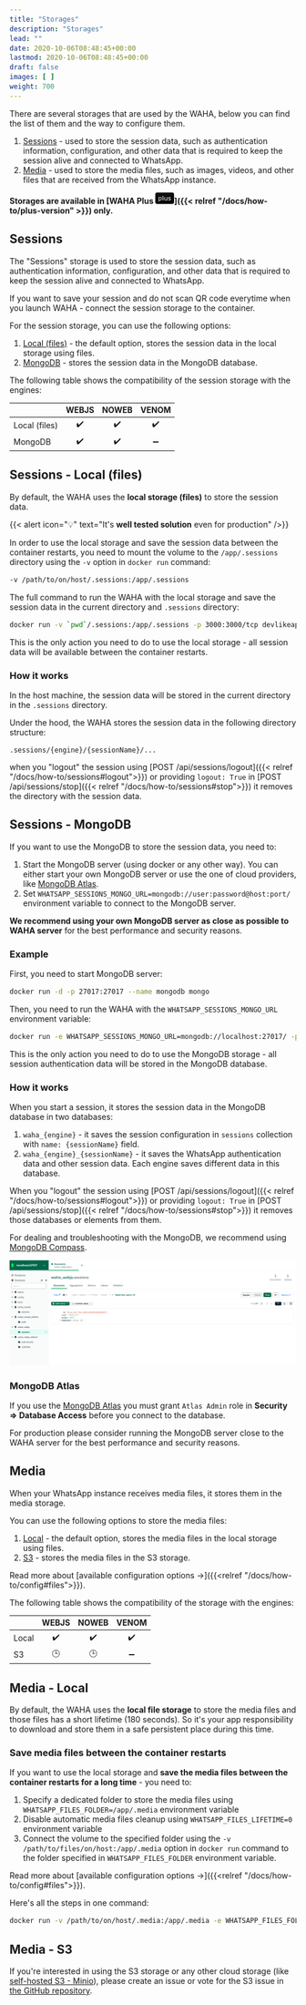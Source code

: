 ```yaml
---
title: "Storages"
description: "Storages"
lead: ""
date: 2020-10-06T08:48:45+00:00
lastmod: 2020-10-06T08:48:45+00:00
draft: false
images: [ ]
weight: 700
---
```

There are several storages that are used by the WAHA, below you can find the list of them and the way to configure them.
1. [Sessions](#sessions) - used to store the session data, such as authentication information, configuration, and other data that is required to keep the session alive and connected to WhatsApp.
2. [Media](#media) - used to store the media files, such as images, videos, and other files that are received from the WhatsApp instance.

<b>Storages are available in [WAHA Plus ![](/images/versions/plus.png)]({{< relref "/docs/how-to/plus-version" >}}) only.</b>

## Sessions
The "Sessions" storage is used to store the session data, such as authentication information, configuration,
and other data that is required to keep the session alive and connected to WhatsApp.

If you want to save your session and do not scan QR code everytime when you launch WAHA -
connect the session storage to the container.

For the session storage, you can use the following options:
1. [Local (files)](#local-files) - the default option, stores the session data in the local storage using files.
2. [MongoDB](#mongodb) - stores the session data in the MongoDB database.

The following table shows the compatibility of the session storage with the engines:

|               | WEBJS | NOWEB | VENOM |
|---------------|:-----:|:-----:|:-----:|
| Local (files) |  ✔️   |  ✔️   |  ✔️   |
| MongoDB       |  ✔️   |  ✔️   |   ➖   |

## Sessions - Local (files)
By default, the WAHA uses the **local storage (files)** to store the session data.

{{< alert icon="💡" text="It's <b>well tested solution</b> even for production" />}}

In order to use the local storage and save the session data between the container restarts,
you need to mount the volume to the `/app/.sessions` directory using the `-v` option in `docker run` command:

```bash
-v /path/to/on/host/.sessions:/app/.sessions
```

The full command to run the WAHA with the local storage and save the session data
in the current directory and `.sessions` directory:
```bash
docker run -v `pwd`/.sessions:/app/.sessions -p 3000:3000/tcp devlikeapro/whatsapp-http-api-plus
```
This is the only action you need to do to use the local storage - all session data will be available between the container restarts.

### How it works
In the host machine, the session data will be stored in the current directory in the `.sessions` directory.

Under the hood, the WAHA stores the session data in the following directory structure:
```
.sessions/{engine}/{sessionName}/...
```
when you "logout" the session using [POST /api/sessions/logout]({{< relref "/docs/how-to/sessions#logout">}}) or providing `logout: True` in [POST /api/sessions/stop]({{< relref "/docs/how-to/sessions#stop">}})
it removes the directory with the session data.


## Sessions - MongoDB
If you want to use the MongoDB to store the session data, you need to:
1. Start the MongoDB server (using docker or any other way). You can either start your own MongoDB server or use the one of cloud providers, like [MongoDB Atlas](https://www.mongodb.com/atlas/database).
2. Set `WHATSAPP_SESSIONS_MONGO_URL=mongodb://user:password@host:port/` environment variable to connect to the MongoDB server.


**We recommend using your own MongoDB server as close as possible to WAHA server** for the best performance and security reasons.

### Example
First, you need to start MongoDB server:
```bash
docker run -d -p 27017:27017 --name mongodb mongo
```

Then, you need to run the WAHA with the `WHATSAPP_SESSIONS_MONGO_URL` environment variable:
```bash
docker run -e WHATSAPP_SESSIONS_MONGO_URL=mongodb://localhost:27017/ -p 3000:3000/tcp devlikeapro/whatsapp-http-api-plus
```

This is the only action you need to do to use the MongoDB storage -
all session authentication data will be stored in the MongoDB database.

### How it works
When you start a session, it stores the session data in the MongoDB database in two databases:
1. `waha_{engine}` - it saves the session configuration in `sessions` collection with `name: {sessionName}` field.
2. `waha_{engine}_{sessionName}` - it saves the WhatsApp authentication data and other session data. Each engine saves different data in this database.

When you "logout" the session using [POST /api/sessions/logout]({{< relref "/docs/how-to/sessions#logout">}}) or providing `logout: True` in [POST /api/sessions/stop]({{< relref "/docs/how-to/sessions#stop">}}) it removes those databases or elements from them.

For dealing and troubleshooting with the MongoDB, we recommend using [MongoDB Compass](https://www.mongodb.com/products/tools/compass).

![](waha-mongodb.png)

### MongoDB Atlas
If you use the [MongoDB Atlas](https://www.mongodb.com/atlas/database) you must grant
`Atlas Admin` role in **Security => Database Access** before you connect to the database.

For production please consider running the MongoDB server close to the WAHA server for the best performance and security reasons.

## Media
When your WhatsApp instance receives media files, it stores them in the media storage.

You can use the following options to store the media files:
1. [Local](#local) - the default option, stores the media files in the local storage using files.
2. [S3](#s3) - stores the media files in the S3 storage.

Read more about [available configuration options ->]({{<relref "/docs/how-to/config#files">}}).

The following table shows the compatibility of the storage with the engines:

|       | WEBJS | NOWEB | VENOM |
|-------|:-----:|:-----:|:-----:|
| Local |  ✔️   |  ✔️   |  ✔️   |
| S3    |  🕒   |  🕒   |   ➖   |

## Media - Local
By default, the WAHA uses the **local file storage** to store the media files and those files has a short lifetime (180 seconds).
So it's your app responsibility to download and store them in a safe persistent place during this time.

### Save media files between the container restarts
If you want to use the local storage and **save the media files between the container restarts for a long time** - you need to:
1. Specify a dedicated folder to store the media files using `WHATSAPP_FILES_FOLDER=/app/.media` environment variable
2. Disable automatic media files cleanup using `WHATSAPP_FILES_LIFETIME=0` environment variable
3. Connect the volume to the specified folder using the `-v /path/to/files/on/host:/app/.media` option in `docker run` command to the folder specified in `WHATSAPP_FILES_FOLDER` environment variable.

Read more about [available configuration options ->]({{<relref "/docs/how-to/config#files">}}).

Here's all the steps in one command:
```bash
docker run -v /path/to/on/host/.media:/app/.media -e WHATSAPP_FILES_FOLDER=/app/.media -e WHATSAPP_FILES_LIFETIME=0 -p 3000:3000/tcp devlikeapro/whatsapp-http-api-plus
```

## Media - S3
If you're interested in using the S3 storage or any other cloud storage (like [self-hosted S3 - Minio](https://min.io/)),
please create an issue or vote for the S3 issue in [the GitHub repository](https://github.com/devlikeapro/whatsapp-http-api/issues?q=is%3Aissue+is%3Aopen+S3).
